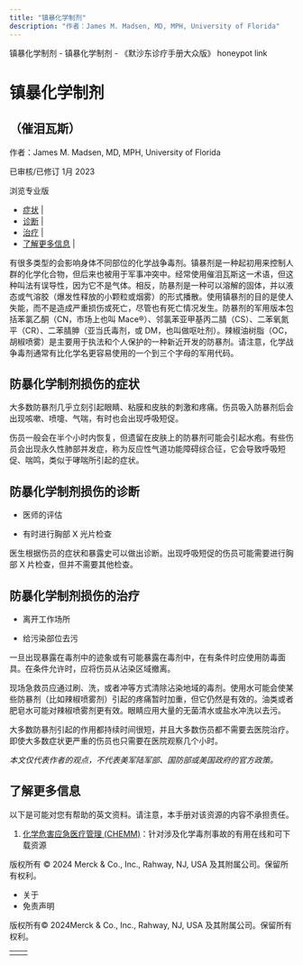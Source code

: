 ```yaml
---
title: "镇暴化学制剂"
description: "作者：James M. Madsen, MD, MPH, University of Florida"
---
```


﻿镇暴化学制剂 \- 镇暴化学制剂 \- 《默沙东诊疗手册大众版》 honeypot link

# 镇暴化学制剂

## （催泪瓦斯）

作者：James M. Madsen, MD, MPH, University of Florida

已审核/已修订 1月 2023

浏览专业版

- [症状](#症状_v43459877_zh) \|
- [诊断](#诊断_v43459882_zh) \|
- [治疗](#治疗_v43459890_zh) \|
- [了解更多信息](#了解更多信息_v43459901_zh) \|

有很多类型的会影响身体不同部位的化学战争毒剂。镇暴剂是一种起初用来控制人群的化学化合物，但后来也被用于军事冲突中。经常使用催泪瓦斯这一术语，但这种叫法有误导性，因为它不是气体。相反，防暴剂是一种可以溶解的固体，并以液态或气溶胶（爆发性释放的小颗粒或烟雾）的形式播散。使用镇暴剂的目的是使人失能，而不是造成严重损伤或死亡，尽管也有死亡情况发生。防暴剂的军用版本包括苯氯乙酮（CN，市场上也叫 Mace®）、邻氯苯亚甲基丙二腈（CS）、二苯氧氮平（CR）、二苯腈胂（亚当氏毒剂，或 DM，也叫做呕吐剂）。辣椒油树脂（OC，胡椒喷雾）是主要用于执法和个人保护的一种新近开发的防暴剂。请注意，化学战争毒剂通常有比化学名更容易使用的一个到三个字母的军用代码。

## 防暴化学制剂损伤的症状

大多数防暴剂几乎立刻引起眼睛、粘膜和皮肤的刺激和疼痛。伤员吸入防暴剂后会出现咳嗽、喷嚏、气喘，有时也会出现呼吸短促。

伤员一般会在半个小时内恢复，但遗留在皮肤上的防暴剂可能会引起水疱。有些伤员会出现永久性肺部并发症，称为反应性气道功能障碍综合征，它会导致呼吸短促、喘鸣，类似于哮喘所引起的症状。

## 防暴化学制剂损伤的诊断

- 医师的评估

- 有时进行胸部 X 光片检查


医生根据伤员的症状和暴露史可以做出诊断。出现呼吸短促的伤员可能需要进行胸部 X 片检查，但并不需要其他检查。

## 防暴化学制剂损伤的治疗

- 离开工作场所

- 给污染部位去污


一旦出现暴露在毒剂中的迹象或有可能暴露在毒剂中，在有条件时应使用防毒面具。在条件允许时，应将伤员从沾染区域撤离。

现场急救员应通过刷、洗，或者冲等方式清除沾染地域的毒剂。使用水可能会使某些防暴剂（比如辣椒喷雾剂）引起的疼痛暂时加重，但它仍然是有效的。油类或者肥皂水可能对辣椒喷雾剂更有效。眼睛应用大量的无菌清水或盐水冲洗以去污。

大多数防暴剂引起的作用都持续时间很短，并且大多数伤员都不需要去医院治疗。即使大多数症状更严重的伤员也只需要在医院观察几个小时。

_本文仅代表作者的观点，不代表美军陆军部、国防部或美国政府的官方政策。_

## 了解更多信息

以下是可能对您有帮助的英文资料。请注意，本手册对该资源的内容不承担责任。

1. [化学危害应急医疗管理 (CHEMM)](https://chemm.hhs.gov/)：针对涉及化学毒剂事故的有用在线和可下载资源




版权所有 © 2024
Merck & Co., Inc., Rahway, NJ, USA 及其附属公司。保留所有权利。

- 关于
- 免责声明

版权所有© 2024Merck & Co., Inc., Rahway, NJ, USA 及其附属公司。保留所有权利。

|     |     |
| --- | --- |
|  |  |